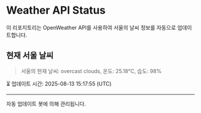 
# Weather API Status

이 리포지토리는 OpenWeather API를 사용하여 서울의 날씨 정보를 자동으로 업데이트합니다.

## 현재 서울 날씨
> 서울의 현재 날씨: overcast clouds, 온도: 25.18°C, 습도: 98%

⏳ 업데이트 시간: 2025-08-13 15:17:55 (UTC)

---
자동 업데이트 봇에 의해 관리됩니다.
